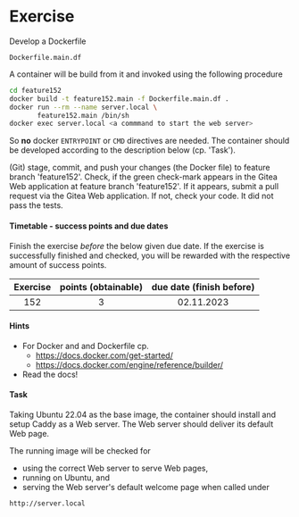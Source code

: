 # Exercise

Develop a Dockerfile

```Docker
Dockerfile.main.df
```

A container will be build from it and invoked using the
following procedure

```sh
cd feature152
docker build -t feature152.main -f Dockerfile.main.df .
docker run --rm --name server.local \
       feature152.main /bin/sh
docker exec server.local <a commmand to start the web server>
```

So **no** docker `ENTRYPOINT` or `CMD` directives are needed.
The container should be developed according to the description below
(cp. 'Task').

(Git) stage, commit, and push your changes (the Docker file) to feature
branch 'feature152'. Check, if the green check-mark appears in the
Gitea Web application at feature branch 'feature152'. If it appears,
submit a pull request via the Gitea Web application. If not, check your code.
It did not pass the tests.

  
#### Timetable - success points and due dates

Finish the exercise *before* the below given due date. If the exercise is
successfully finished and checked, you will be rewarded with the respective
amount of success points.

|Exercise    |points (obtainable)                   |due date (finish before)|
|:--------:  |:--------:                            |:--------:              |
|152|3|02.11.2023|


#### Hints

- For Docker and and Dockerfile cp.
  - https://docs.docker.com/get-started/
  - https://docs.docker.com/engine/reference/builder/
- Read the docs!

#### Task


Taking Ubuntu 22.04 as the base image, the container should install
and setup Caddy as a Web server. The Web server should deliver its
default Web page.


The running image will be checked for

- using the correct Web server to serve Web pages,
- running on Ubuntu, and
- serving the Web server's default welcome page when called under

```sh
http://server.local
```